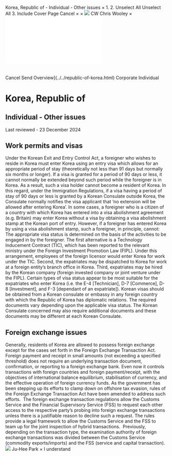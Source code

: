 Korea, Republic of - Individual - Other issues
×
1.
2.
Unselect All
Unselect All
3.
Include Cover Page
Cancel
×
×
![](../../-/media/world-wide-tax-summaries/attachments/global---chris-wooley.ashx%3Frev=ac5e5f3223b34096b1afc2a6009c7320&revision=ac5e5f32-23b3-4096-b1af-c2a6009c7320&hash=859B7ADC84DC2CBEC9760E9E6EE7DE6D0A8BFCDF)
CW
Chris Wooley
×
![](other-issues.html)
######
Cancel
Send
Overview](../../republic-of-korea.html)
Corporate
Individual
# Korea, Republic of
## Individual - Other issues
Last reviewed - 23 December 2024
## Work permits and visas
Under the Korean Exit and Entry Control Act, a foreigner who wishes to reside in Korea must enter Korea using an entry visa which allows for an appropriate period of stay (theoretically not less than 91 days but normally six months or longer). If a visa is granted for a period of 90 days or less, it cannot normally be extended beyond such period while the foreigner is in Korea. As a result, such a visa holder cannot become a resident of Korea. In this regard, under the Immigration Regulations, if a visa having a period of stay of 90 days or less is granted by a Korean Consulate outside Korea, the Consulate normally notifies the visa applicant that ‘no extension will be allowed after entering Korea’.
In some cases, a foreigner who is a citizen of a country with which Korea has entered into a visa abolishment agreement (e.g. Britain) may enter Korea without a visa by obtaining a visa abolishment stamp at the Korean port of entry. However, if a foreigner has entered Korea by using a visa abolishment stamp, such a foreigner, in principle, cannot:
The appropriate visa status is determined on the basis of the activities to be engaged in by the foreigner.
The first alternative is a Technology Inducement Contract (TIC), which has been reported to the relevant ministry under the Foreign Investment Promotion Law (FIPL). Under this arrangement, employees of the foreign licensor would enter Korea for work under the TIC. Second, the expatriates may be dispatched to Korea for work at a foreign entity’s branch office in Korea. Third, expatriates may be hired by the Korean company (foreign invested company or joint venture under the FIPL). Certain types of visa status appear to be most suitable for the expatriates who enter Korea (i.e. the E-4 [Technician], D-7 [Commerce], D-8 [Investment], and F-3 [dependant of an expatriate]).
Korean visas should be obtained from a Korean consulate or embassy in any foreign country with which the Republic of Korea has diplomatic relations. The required documents vary depending upon the applicable visa status. The Korean Consulate concerned may also require additional documents and these documents may be different at each Korean Consulate.
## Foreign exchange issues
Generally, residents of Korea are allowed to possess foreign exchange except for the cases set forth in the Foreign Exchange Transaction Act. Foreign payment and receipt in small amounts (not exceeding a specified threshold) does not require an underlying transaction document, confirmation, or reporting to a foreign exchange bank. Even now it controls transactions with foreign countries and foreign payment/receipt, with the objectives of international balance equilibrium, stabilisation of currency, and the effective operation of foreign currency funds.
As the government has been stepping up its efforts to clamp down on offshore tax evasion, rules of the Foreign Exchange Transaction Act have been amended to address such efforts.  The foreign exchange transaction regulations allow the Customs Service and the Financial Supervisory Service (FSS) to request each other access to the respective party’s probing into foreign exchange transactions unless there is a justifiable reason to decline such a request. The rules provide a legal framework to allow the Customs Service and the FSS to team up for the joint inspection of hybrid transactions.  Previously, depending on the transaction type, the examination authority of foreign exchange transactions was divided between the Customs Service (commodity exports/imports) and the FSS (service and capital transaction).
![](../../-/media/world-wide-tax-summaries/republicofkoreajina-park210116jpg20200617220913466.ashx%3Frev=28e39c444c87429c9dfc1d783c2b7024&revision=28e39c44-4c87-429c-9dfc-1d783c2b7024&hash=9E502ED22E2C7DFC716F173CBE8B0B5423F221B8)
Ju-Hee Park
×
I understand